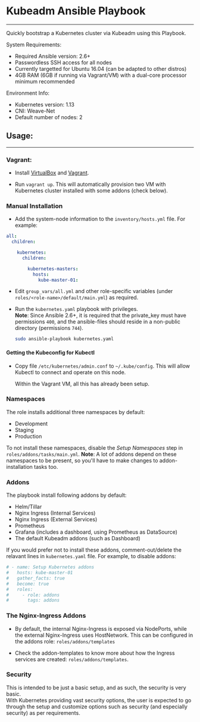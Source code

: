 # Kubeadm Ansible Playbook
---

Quickly bootstrap a Kubernetes cluster via Kubeadm using this Playbook.

System Requirements:

* Required Ansible version: 2.6+
* Passwordless SSH access for all nodes
* Currently targetted for Ubuntu 16.04 (can be adapted to other distros)
* 4GB RAM (6GB if running via Vagrant/VM) with a dual-core processor minimum recommended

Environment Info:

* Kubernetes version: 1.13
* CNI: Weave-Net
* Default number of nodes: 2

## Usage:

---

### Vagrant:

* Install [VirtualBox][0] and [Vagrant][1].

* Run `vagrant up`. This will automatically provision two VM with Kubernetes cluster installed with some addons (check below).

### Manual Installation

* Add the system-node information to the `inventory/hosts.yml` file. For example:

```YAML
all:
  children:

    kubernetes:
      children:

        kubernetes-masters:
          hosts:
            kube-master-01:
```

* Edit `group_vars/all.yml` and other role-specific variables (under `roles/<role-name>/default/main.yml`) as required.

* Run the `kubernetes.yaml` playbook with privileges.  
  **Note**: Since Ansible 2.6+, it is required that the private_key must have permissions `400`, and the ansible-files should reside in a non-public directory (permissions `744`).

  ```Bash
  sudo ansible-playbook kubernetes.yaml
  ```

#### Getting the Kubeconfig for Kubectl

* Copy file `/etc/kubernetes/admin.conf` to `~/.kube/config`. This will allow Kubectl to connect and operate on this node.

  Within the Vagrant VM, all this has already been setup.

### Namespaces

The role installs additional three namespaces by default:

* Development
* Staging
* Production

To not install these namespaces, disable the *Setup Namespaces* step in `roles/addons/tasks/main.yml`.
**Note**: A lot of addons depend on these namespaces to be present, so you'll have to make changes to addon-installation tasks too.

### Addons

The playbook install following addons by default:

* Helm/Tillar
* Nginx Ingress (Internal Services)
* Nginx Ingress (External Services)
* Prometheus
* Grafana (includes a dashboard, using Prometheus as DataSource)
* The default Kubeadm addons (such as Dashboard)

If you would prefer not to install these addons, comment-out/delete the relavant lines in `kubernetes.yaml` file. For example, to disable addons:

```YAML
# - name: Setup Kubernetes addons
#   hosts: kube-master-01
#   gather_facts: true
#   become: true
#   roles:
#     - role: addons
#       tags: addons
```

### The Nginx-Ingress Addons

* By default, the internal Nginx-Ingress is exposed via NodePorts, while the external Nginx-Ingress uses HostNetwork. This can be configured in the addons role: `roles/addons/templates`

* Check the addon-templates to know more about how the Ingress services are created: `roles/addons/templates`.

### Security

This is intended to be just a basic setup, and as such, the security is very basic.  
With Kubernetes providing vast security options, the user is expected to go through the setup and customize options such as security (and especially security) as per requirements.

  [0]: https://www.virtualbox.org/
  [1]: https://www.vagrantup.com/
